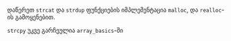 დაწერეთ `strcat` და `strdup` ფუნქციების იმპლემენტაცია `malloc`, და `realloc`-ის გამოყენებით.

`strcpy` უკვე გარჩეულია `array_basics`-ში 
